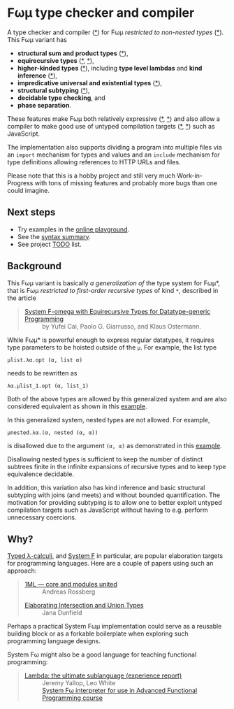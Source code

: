 # Fωμ type checker and compiler

A type checker and compiler
([\*](https://polytypic.github.io/f-omega-mu/#*examples/stream-fusion.fom)) for
Fωμ _restricted to non-nested types_
([\*](https://polytypic.github.io/f-omega-mu/#*examples/errors/nested.fom)).
This Fωμ variant has

- **structural sum and product types**
  ([\*](https://polytypic.github.io/f-omega-mu/#*examples/generic-folds.fom)),
- **equirecursive types**
  ([\*](https://polytypic.github.io/f-omega-mu/#*examples/first-order-and-higher-kinded-lists.fom),
  [\*](https://polytypic.github.io/f-omega-mu/#*examples/polymorphic-container-without-pretense.fom)),
- **higher-kinded types**
  ([\*](https://polytypic.github.io/f-omega-mu/#*examples/equality-witnesses.fom)),
  including **type level lambdas** and **kind inference**
  ([\*](https://polytypic.github.io/f-omega-mu/#*examples/type-level-programming.fom)),
- **impredicative universal and existential types**
  ([\*](https://polytypic.github.io/f-omega-mu/#*examples/stack-adt.fom)),
- **structural subtyping**
  ([\*](https://polytypic.github.io/f-omega-mu/#*examples/bounded-subtyping-of-counters.fom)),
- **decidable type checking**, and
- **phase separation**.

These features make Fωμ both relatively expressive
([\*](https://polytypic.github.io/f-omega-mu/#*examples/type-gadt-using-eq-witnesses.fom),
[\*](https://polytypic.github.io/f-omega-mu/#*examples/hoas-gadt.fom)) and also
allow a compiler to make good use of untyped compilation targets
([\*](https://polytypic.github.io/f-omega-mu/#*examples/equirecursive-fixpoint-combinator.fom),
[\*](https://polytypic.github.io/f-omega-mu/#*examples/object-oriented-sets.fom))
such as JavaScript.

The implementation also supports dividing a program into multiple files via an
`import` mechanism for types and values and an `include` mechanism for type
definitions allowing references to HTTP URLs and files.

Please note that this is a hobby project and still very much Work-in-Progress
with tons of missing features and probably more bugs than one could imagine.

## Next steps

- Try examples in the
  [online playground](https://polytypic.github.io/f-omega-mu/#*examples/fact.fom).
- See the [syntax summary](SYNTAX.md).
- See project [TODO](TODO.md) list.

## Background

This Fωμ variant is basically _a generalization of_ the type system for Fωμ\*,
that is Fωμ _restricted to first-order recursive types_ of kind `*`, described
in the article

<blockquote>
  <dl>
    <dt>
      <a href="http://ps.informatik.uni-tuebingen.de/research/functors/equirecursion-fomega-popl16.pdf">
        System F-omega with Equirecursive Types for Datatype-generic Programming
      </a>
    </dt>
    <dd>by Yufei Cai, Paolo G. Giarrusso, and Klaus Ostermann.</dd>
  </dl>
</blockquote>

While Fωμ\* is powerful enough to express regular datatypes, it requires type
parameters to be hoisted outside of the `μ`. For example, the list type

```
μlist.λα.opt (α, list α)
```

needs to be rewritten as

```
λα.μlist_1.opt (α, list_1)
```

Both of the above types are allowed by this generalized system and are also
considered equivalent as shown in this
[example](https://polytypic.github.io/f-omega-mu/#*examples/first-order-and-higher-kinded-lists.fom).

In this generalized system, nested types are not allowed. For example,

```
μnested.λα.(α, nested (α, α))
```

is disallowed due to the argument `(α, α)` as demonstrated in this
[example](https://polytypic.github.io/f-omega-mu/#*examples/errors/nested.fom).

Disallowing nested types is sufficient to keep the number of distinct subtrees
finite in the infinite expansions of recursive types and to keep type
equivalence decidable.

In addition, this variation also has kind inference and basic structural
subtyping with joins (and meets) and without bounded quantification. The
motivation for providing subtyping is to allow one to better exploit untyped
compilation targets such as JavaScript without having to e.g. perform
unnecessary coercions.

## Why?

[Typed λ-calculi](https://en.wikipedia.org/wiki/Typed_lambda_calculus), and
[System F](https://en.wikipedia.org/wiki/System_F) in particular, are popular
elaboration targets for programming languages. Here are a couple of papers using
such an approach:

<blockquote>
  <dl>
    <dt><a href="https://people.mpi-sws.org/~rossberg/1ml/">1ML — core and modules united</a></dt>
    <dd>Andreas Rossberg</dd>
  </dl>
  <dl>
    <dt><a href="https://arxiv.org/abs/1206.5386">Elaborating Intersection and Union Types</a>
    <dd>Jana Dunfield</dd>
  </dl>
</blockquote>

Perhaps a practical System Fωμ implementation could serve as a reusable building
block or as a forkable boilerplate when exploring such programming language
designs.

System Fω might also be a good language for teaching functional programming:

<blockquote>
  <dl>
    <dt><a href="https://dl.acm.org/doi/abs/10.1145/3342713">Lambda: the ultimate sublanguage (experience report)</a></dt>
    <dd>Jeremy Yallop, Leo White<br><a href="https://github.com/ocamllabs/fomega">System Fω interpreter for use in Advanced Functional Programming course</a><dd>
  </dl>
</blockquote>
